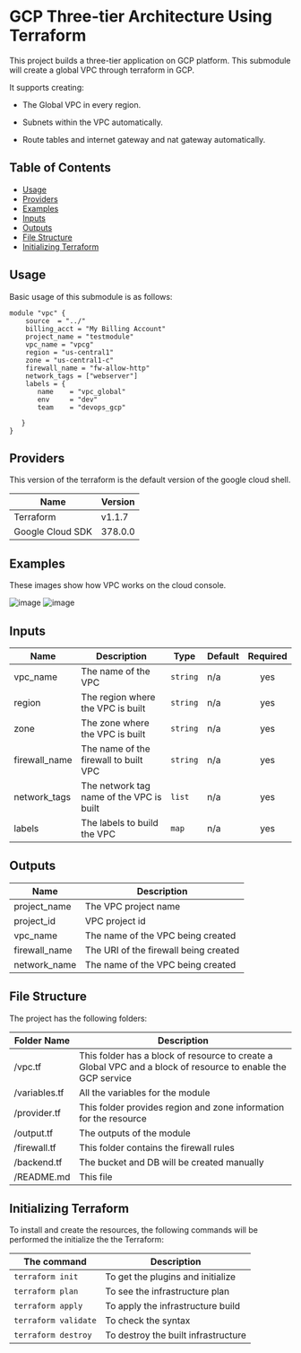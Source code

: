 # GCP Three-tier Architecture Using Terraform

This project builds a three-tier application on GCP platform. This submodule will create a global VPC through terraform in GCP.

It supports creating:

- The Global VPC in every region.

- Subnets within the VPC automatically.

- Route tables and internet gateway and nat gateway automatically.



## Table of Contents
* [Usage](#usage)
* [Providers](#providers)
* [Examples](#examples)
* [Inputs](#inputs)
* [Outputs](#outputs)
* [File Structure](#file-structure)
* [Initializing Terraform](#initializing-terraform)


## Usage

Basic usage of this submodule is as follows:

```hcl
module "vpc" {
    source  = "../"
    billing_acct = "My Billing Account"
    project_name = "testmodule"
    vpc_name = "vpcg"
    region = "us-central1"
    zone = "us-central1-c"
    firewall_name = "fw-allow-http"
    network_tags = ["webserver"]
    labels = {
       name    = "vpc_global"
       env     = "dev"
       team    = "devops_gcp"
   
   }
}
```
## Providers

This version of the terraform is the default version of the google cloud shell.

| Name | Version |
|----------|----------|
| Terraform | v1.1.7 |
| Google Cloud SDK | 378.0.0 |

## Examples

These images show how VPC works on the cloud console.

![image](https://user-images.githubusercontent.com/92606341/160723319-1b972f58-9829-4075-a56b-74a75f6baf30.png)
![image](https://user-images.githubusercontent.com/92606341/160867821-c6d5f419-fd19-4ed9-a947-d7b46938b965.png)


## Inputs

| Name | Description | Type | Default | Required |
|------|-------------|------|---------|:--------:|
| vpc\_name | The name of the VPC | `string` | n/a | yes |
| region | The region where the VPC is built | `string` | n/a | yes |
| zone | The zone where the VPC is built | `string` | n/a | yes |
| firewall\_name | The name of the firewall to built VPC | `string` | n/a | yes |
| network\_tags | The network tag name of the VPC is built | `list` | n/a | yes |
| labels | The labels to build the VPC | `map` | n/a | yes |


## Outputs

| Name | Description |
|------|-------------|
| project\_name | The VPC project name |
| project\_id | VPC project id |
| vpc\_name | The name of the VPC being created |
| firewall\_name | The URI of the firewall being created |
| network\_name | The name of the VPC being created |

## File Structure

The project has the following folders:

| Folder Name | Description |
| ------------|-------------|
| /vpc.tf | This folder has a block of resource to create a Global VPC and a block of resource to enable the GCP service |
| /variables.tf | All the variables for the module |
| /provider.tf | This folder provides region and zone information for the resource |
| /output.tf | The outputs of the module |
| /firewall.tf | This folder contains the firewall rules |
| /backend.tf | The bucket and DB will be created manually |
| /README.md | This file |

## Initializing Terraform

To install and create the resources, the following commands will be performed the initialize the the Terraform:

| The command | Description |
|-------------|-------------|
|`terraform init`| To get the plugins and initialize |
| `terraform plan`| To see the infrastructure plan |
| `terraform apply`| To apply the infrastructure build |
| `terraform validate` | To check the syntax |
| `terraform destroy` | To destroy the built infrastructure |

